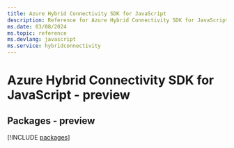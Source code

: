 ```yaml
---
title: Azure Hybrid Connectivity SDK for JavaScript
description: Reference for Azure Hybrid Connectivity SDK for JavaScript
ms.date: 03/08/2024
ms.topic: reference
ms.devlang: javascript
ms.service: hybridconnectivity
---
```

# Azure Hybrid Connectivity SDK for JavaScript - preview
## Packages - preview
[!INCLUDE [packages](hybrid-connectivity-index.md)]